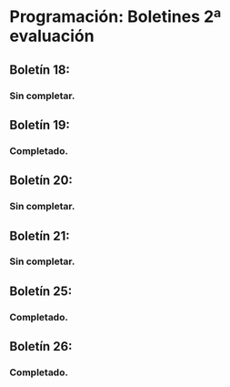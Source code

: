# Programación: Boletines 2ª evaluación

## Boletín 18:
### Sin completar.

## Boletín 19:
### Completado.

## Boletín 20:
### Sin completar.

## Boletín 21:
### Sin completar.

## Boletín 25:
### Completado.

## Boletín 26:
### Completado.
